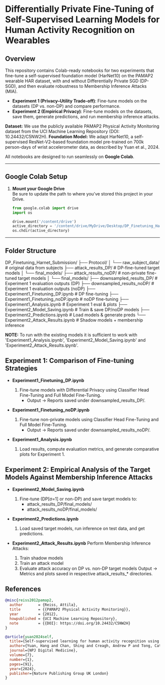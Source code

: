 # Differentially Private Fine-Tuning of Self-Supervised Learning Models for Human Activity Recognition on Wearables

## Overview
This repository contains Colab-ready notebooks for two experiments that fine-tune a self-supervised foundation model (HarNet10) on the PAMAP2 wearable HAR dataset, with and without Differentially Private SGD (DP-SGD), and then evaluate robustness to Membership Inference Attacks (MIA).

- **Experiment 1 (Privacy–Utility Trade-off)**: Fine-tune models on the datasets (DP vs. non-DP) and compare performance.  
- **Experiment 2 (Empirical Privacy)**: Fine-tune models on the datasets, save them, generate predictions, and run membership inference attacks.

**Dataset:** We use the publicly available PAMAP2 Physical Activity Monitoring dataset from the UCI Machine Learning Repository (DOI: 10.24432/C5NW2H).
**Foundation Model:** We adapt HarNet10, a self-supervised ResNet-V2–based foundation model pre-trained on 700k person-days of wrist accelerometer data, as described by Yuan et al., 2024.

All notebooks are designed to run seamlessly on **Google Colab**.

---

## Google Colab Setup

1. **Mount your Google Drive**  
   Be sure to update the path to where you’ve stored this project in your Drive.
   ```python
   from google.colab import drive
   import os

   drive.mount('/content/drive')
   active_directory = '/content/drive/MyDrive/Desktop/DP_Finetuning_Harnet_Submission'
   os.chdir(active_directory)
   ```
---

## Folder Structure
DP_Finetuning_Harnet_Submission/
├── Protocol/
│ └── raw_subject_data/ # original data from subjects
├── attack_results_DP/ # DP-fine-tuned target models
│ └── final_models/
├── attack_results_noDP/ # non-private fine-tuned target models
│ └── final_models/
├── downsampled_results_DP/ # Experiment 1 evaluation outputs (DP)
├── downsampled_results_noDP/ # Experiment 1 evaluation outputs (noDP)
├── Experiment1_Finetuning_DP.ipynb # DP fine-tuning
├── Experiment1_Finetuning_noDP.ipynb # noDP fine-tuning
├── Experiment1_Analysis.ipynb # Experiment 1 eval & plots
├── Experiment2_Model_Saving.ipynb # Train & save DP/noDP models
├── Experiment2_Predictions.ipynb # Load models & generate preds
└── Experiment2_Attack_Results.ipynb # Shadow models + membership inference


**NOTE:** To run with the existing models it is sufficient to work with 'Experiment1_Analysis.ipynb', 'Experiment2_Model_Saving.ipynb' and 'Experiment2_Attack_Results.ipynb'.


## Experiment 1: Comparison of Fine-tuning Strategies
- **Experiment1_Finetuning_DP.ipynb**
    1. Fine-tune models with Differential Privacy using Classifier Head Fine-Tuning and Full Model Fine-Tuning.
        * Output → Reports saved under downsampled_results_DP/.

- **Experiment1_Finetuning_noDP.ipynb**
    1. Fine-tune non-private models using Classifier Head Fine-Tuning and Full Model Fine-Tuning.
        * Output → Reports saved under downsampled_results_noDP/.

- **Experiment1_Analysis.ipynb**
    1. Load results, compute evaluation metrics, and generate comparative plots for Experiment 1.

## Experiment 2: Empirical Analysis of the Target Models Against Membership Inference Attacks
- **Experiment2_Model_Saving.ipynb**
    1. Fine-tune (DP\[σ=1\] or non-DP)  and save target models to:
        * attack_results_DP/final_models/
        * attack_results_noDP/final_models/

- **Experiment2_Predictions.ipynb**
    1. Load saved target models, run inference on test data, and get predictions.

- **Experiment2_Attack_Results.ipynb** 
    Perform Membership Inference Attacks:
    1. Train shadow models
    2. Train an attack model
    3. Evaluate attack accuracy on DP vs. non-DP target models
    Output → Metrics and plots saved in respective attack_results_* directories.

## References

```bibtex
@misc{reiss2012pamap2,
  author       = {Reiss, Attila},
  title        = {{PAMAP2 Physical Activity Monitoring}},
  year         = {2012},
  howpublished = {UCI Machine Learning Repository},
  note         = {{DOI}: https://doi.org/10.24432/C5NW2H}
}
```

```bibtex
@article{yuan2024self,
  title={Self-supervised learning for human activity recognition using 700,000 person-days of wearable data},
  author={Yuan, Hang and Chan, Shing and Creagh, Andrew P and Tong, Catherine and Acquah, Aidan and Clifton, David A and Doherty, Aiden},
  journal={NPJ Digital Medicine},
  volume={7},
  number={1},
  pages={91},
  year={2024},
  publisher={Nature Publishing Group UK London}
}
```